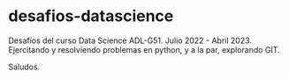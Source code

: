 # desafios-datascience
Desafíos del curso Data Science ADL-G51. Julio 2022 - Abril 2023.<br>
Ejercitando y resolviendo problemas en python, y a la par, explorando GIT.<br>

Saludos.
